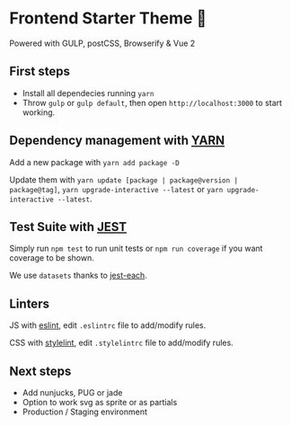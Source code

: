 # Frontend Starter Theme :egg:
Powered with GULP, postCSS, Browserify &amp; Vue 2



## First steps

* Install all dependecies running `yarn`
* Throw `gulp` or `gulp default`, then open `http://localhost:3000` to start working.


## Dependency management with [YARN](https://yarnpkg.com/lang/en/)

Add a new package with `yarn add package -D`

Update them with `yarn update [package | package@version | package@tag]`, `yarn upgrade-interactive --latest` or `yarn upgrade-interactive --latest`.



## Test Suite with [JEST](https://facebook.github.io/jest/)

Simply run `npm test` to run unit tests or `npm run coverage` if you want coverage to be shown.

We use `datasets` thanks to [jest-each](https://github.com/mattphillips/jest-each).



## Linters

JS with [eslint](https://github.com/eslint/eslint), edit `.eslintrc` file to add/modify rules.

CSS with [stylelint](https://github.com/stylelint/stylelint), edit `.stylelintrc` file to add/modify rules.



## Next steps
* Add nunjucks, PUG or jade
* Option to work svg as sprite or as partials
* Production / Staging environment
